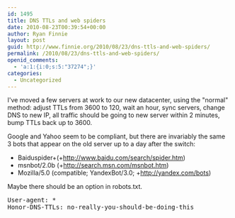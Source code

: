 ```yaml
---
id: 1495
title: DNS TTLs and web spiders
date: 2010-08-23T00:39:54+00:00
author: Ryan Finnie
layout: post
guid: http://www.finnie.org/2010/08/23/dns-ttls-and-web-spiders/
permalink: /2010/08/23/dns-ttls-and-web-spiders/
openid_comments:
  - 'a:1:{i:0;s:5:"37274";}'
categories:
  - Uncategorized
---
```

I've moved a few servers at work to our new datacenter, using the "normal" method: adjust TTLs from 3600 to 120, wait an hour, sync servers, change DNS to new IP, all traffic should be going to new server within 2 minutes, bump TTLs back up to 3600.

Google and Yahoo seem to be compliant, but there are invariably the same 3 bots that appear on the old server up to a day after the switch:

  * Baiduspider+(+http://www.baidu.com/search/spider.htm)
  * msnbot/2.0b (+http://search.msn.com/msnbot.htm)
  * Mozilla/5.0 (compatible; YandexBot/3.0; +http://yandex.com/bots)

Maybe there should be an option in robots.txt.

<pre>User-agent: *
Honor-DNS-TTLs: no-really-you-should-be-doing-this</pre>
